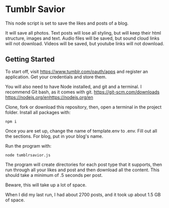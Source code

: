 # Tumblr Savior

This node script is set to save the likes and posts of a blog. 

It will save all photos. Text posts will lose all styling, but will keep their html structure, images and text. 
Audio files will be saved, but sound cloud links will not download. 
Videos will be saved, but youtube links will not download. 


## Getting Started 

To start off, visit https://www.tumblr.com/oauth/apps and register an application. Get your credentials and store them. 

You will also need to have Node installed, and git and a terminal. I recommend Git bash, as it comes with git. 
https://git-scm.com/downloads
https://nodejs.org/enhttps://nodejs.org/en

Clone, fork or download this repository, then, open a terminal in the project folder. 
Install all packages with:
```
npm i
```
Once you are set up, change the name of template.env to .env. Fill out all the sections. For blog, put in your blog's name. 

Run the program with: 
```
node tumblrsavior.js
```
The program will create directories for each post type that it supports, then run through all your likes and post and then download all the content. This should take a minimum of .5 seconds per post. 

Beware, this will take up a lot of space. 

When I did my last run, I had about 2700 posts, and it took up about 1.5 GB of space. 
